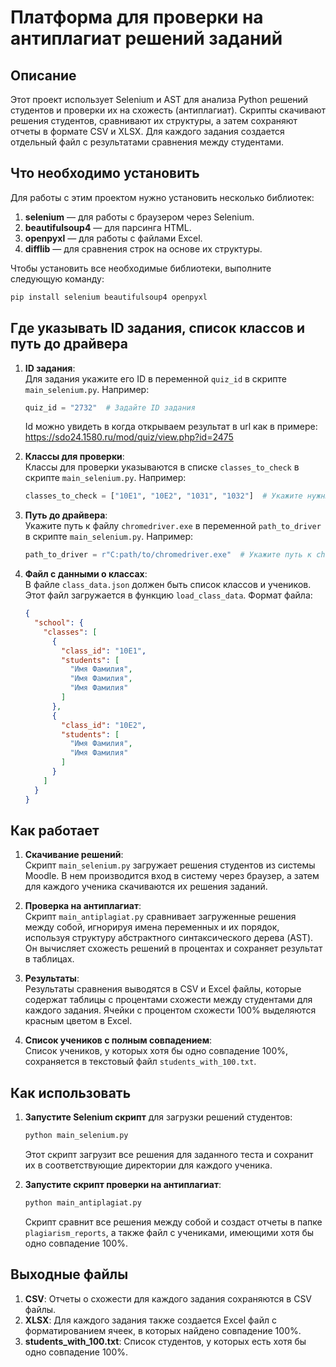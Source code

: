 
# Платформа для проверки на антиплагиат решений заданий

## Описание

Этот проект использует Selenium и AST для анализа Python решений студентов и проверки их на схожесть (антиплагиат). Скрипты скачивают решения студентов, сравнивают их структуры, а затем сохраняют отчеты в формате CSV и XLSX. Для каждого задания создается отдельный файл с результатами сравнения между студентами.

## Что необходимо установить

Для работы с этим проектом нужно установить несколько библиотек:

1. **selenium** — для работы с браузером через Selenium.
2. **beautifulsoup4** — для парсинга HTML.
3. **openpyxl** — для работы с файлами Excel.
4. **difflib** — для сравнения строк на основе их структуры.

Чтобы установить все необходимые библиотеки, выполните следующую команду:

```bash
pip install selenium beautifulsoup4 openpyxl
```

## Где указывать ID задания, список классов и путь до драйвера

1. **ID задания**:  
   Для задания укажите его ID в переменной `quiz_id` в скрипте `main_selenium.py`. Например:

   ```python
   quiz_id = "2732"  # Задайте ID задания
   ```
   Id можно увидеть в когда открываем результат в url как в примере:
   https://sdo24.1580.ru/mod/quiz/view.php?id=2475

3. **Классы для проверки**:  
   Классы для проверки указываются в списке `classes_to_check` в скрипте `main_selenium.py`. Например:

   ```python
   classes_to_check = ["10Е1", "10Е2", "10З1", "10З2"]  # Укажите нужные классы
   ```

4. **Путь до драйвера**:  
   Укажите путь к файлу `chromedriver.exe` в переменной `path_to_driver` в скрипте `main_selenium.py`. Например:

   ```python
   path_to_driver = r"C:path/to/chromedriver.exe"  # Укажите путь к chromedriver.exe
   ```

5. **Файл с данными о классах**:  
   В файле `class_data.json` должен быть список классов и учеников. Этот файл загружается в функцию `load_class_data`. Формат файла:

   ```json
   {
     "school": {
       "classes": [
         {
           "class_id": "10Е1",
           "students": [
             "Имя Фамилия",
             "Имя Фамилия",
             "Имя Фамилия"
           ]
         },
         {
           "class_id": "10Е2",
           "students": [
             "Имя Фамилия",
             "Имя Фамилия"
           ]
         }
       ]
     }
   }
   ```

## Как работает

1. **Скачивание решений**:  
   Скрипт `main_selenium.py` загружает решения студентов из системы Moodle. В нем производится вход в систему через браузер, а затем для каждого ученика скачиваются их решения заданий.
   
2. **Проверка на антиплагиат**:  
   Скрипт `main_antiplagiat.py` сравнивает загруженные решения между собой, игнорируя имена переменных и их порядок, используя структуру абстрактного синтаксического дерева (AST). Он вычисляет схожесть решений в процентах и сохраняет результат в таблицах.

3. **Результаты**:  
   Результаты сравнения выводятся в CSV и Excel файлы, которые содержат таблицы с процентами схожести между студентами для каждого задания. Ячейки с процентом схожести 100% выделяются красным цветом в Excel.

4. **Список учеников с полным совпадением**:  
   Список учеников, у которых хотя бы одно совпадение 100%, сохраняется в текстовый файл `students_with_100.txt`.

## Как использовать

1. **Запустите Selenium скрипт** для загрузки решений студентов:

   ```bash
   python main_selenium.py
   ```

   Этот скрипт загрузит все решения для заданного теста и сохранит их в соответствующие директории для каждого ученика.

2. **Запустите скрипт проверки на антиплагиат**:

   ```bash
   python main_antiplagiat.py
   ```

   Скрипт сравнит все решения между собой и создаст отчеты в папке `plagiarism_reports`, а также файл с учениками, имеющими хотя бы одно совпадение 100%.

## Выходные файлы

1. **CSV**: Отчеты о схожести для каждого задания сохраняются в CSV файлы.
2. **XLSX**: Для каждого задания также создается Excel файл с форматированием ячеек, в которых найдено совпадение 100%.
3. **students_with_100.txt**: Список студентов, у которых есть хотя бы одно совпадение 100%.


